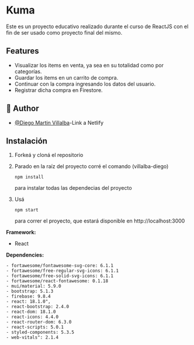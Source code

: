 # Kuma

Este es un proyecto educativo realizado durante el curso de ReactJS con el fin de ser usado como proyecto final del mismo.

## Features

- Visualizar los items en venta, ya sea en su totalidad como por categorías.
- Guardar los items en un carrito de compra.
- Continuar con la compra ingresando los datos del usuario.
- Registrar dicha compra en Firestore.

## 🚀 Author

- [@Diego Martin Villalba](https://shiny-kitsune-9f8753.netlify.app/)-Link a Netlify

## Instalación

1. Forkeá y cloná el repositorio

2. Parado en la raíz del proyecto corré el comando (villalba-diego)

   ```
   npm install
   ```

    para instalar todas las dependecias del proyecto

3. Usá 

   ```
   npm start
   ```

    para correr el proyecto, que estará disponible en http://localhost:3000


**Framework:**

- React

**Dependencies:**

    
    - fortawesome/fontawesome-svg-core: 6.1.1
    - fortawesome/free-regular-svg-icons: 6.1.1
    - fortawesome/free-solid-svg-icons: 6.1.1
    - fortawesome/react-fontawesome: 0.1.18
    - mui/material: 5.9.0
    - bootstrap: 5.1.3
    - firebase: 9.8.4
    - react: 18.1.0",
    - react-bootstrap: 2.4.0
    - react-dom: 18.1.0
    - react-icons: 4.4.0
    - react-router-dom: 6.3.0
    - react-scripts: 5.0.1
    - styled-components: 5.3.5
    - web-vitals": 2.1.4
